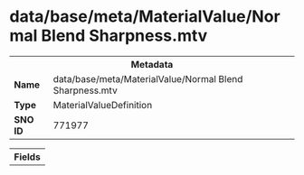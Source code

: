 <h1>data/base/meta/MaterialValue/Normal Blend Sharpness.mtv</h1><table><tr><th colspan="100%">Metadata</th></tr><tr><td><b>Name</b></td><td>data/base/meta/MaterialValue/Normal Blend Sharpness.mtv</td></tr><tr><td><b>Type</b></td><td>MaterialValueDefinition</td></tr><tr><td><b>SNO ID</b></td><td>771977</td></tr></table>

<table><tr><th colspan="100%">Fields</th></tr></table>

